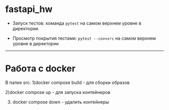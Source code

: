 ﻿# fastapi_hw

- Запуск тестов: команда ```pytest``` на самом верхнем уровне в директории


- Просмотр покрытия тестами: ```pytest --cov=src``` на самом верхнем уровне в директории

---

# Работа с docker
В папке src:
1)docker compose build - для сборки образов


2)docker compose up - для запуска контейнеров


3) docker compose down - удалить контейнеры